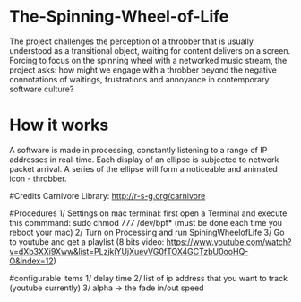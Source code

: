 # The-Spinning-Wheel-of-Life
The project challenges the perception of a throbber that is usually understood as a transitional object, waiting for content delivers on a screen. Forcing to focus on the spinning wheel with a networked music stream, the project asks: how might we engage with a throbber beyond the negative connotations of waitings, frustrations and annoyance in contemporary software culture? 

# How it works
A software is made in processing, constantly listening to a range of IP addresses in real-time. Each display of an ellipse is subjected to network packet arrival. A series of the ellipse will form a noticeable and animated icon - throbber. 

#Credits
Carnivore Library: http://r-s-g.org/carnivore

#Procedures
1/ Settings on mac terminal: first open a Terminal and execute this commmand: sudo chmod 777 /dev/bpf* 
   (must be done each time you reboot your mac)
2/ Turn on Processing and run SpiningWheelofLife
3/ Go to youtube and get a playlist (8 bits video: https://www.youtube.com/watch?v=dXb3XXi9Xww&list=PLzjkiYUjXuevVG0fTOX4GCTzbU0ooHQ-O&index=12)

#configurable items
1/ delay time
2/ list of ip address that you want to track (youtube currently)
3/ alpha -> the fade in/out speed
